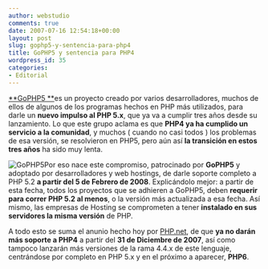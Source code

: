 ```yaml
---
author: webstudio
comments: true
date: 2007-07-16 12:54:18+00:00
layout: post
slug: gophp5-y-sentencia-para-php4
title: GoPHP5 y sentencia para PHP4
wordpress_id: 35
categories:
- Editorial
---
```


[**GoPHP5 **](http://www.gophp5.org)es un proyecto creado por varios desarrolladores, muchos de ellos de algunos de los programas hechos en PHP más utilizados, para darle un **nuevo impulso al PHP 5.x**, que ya va a cumplir tres años desde su lanzamiento. Lo que este grupo aclama es que **PHP4 ya ha cumplido un servicio a la comunidad**, y muchos ( cuando no casi todos ) los problemas de esa versión, se resolvieron en PHP5, pero aún así **la transición en estos tres años** ha sido muy lenta.

![GoPHP5](/images/gophp5.gif)Por eso nace este compromiso, patrocinado por **GoPHP5** y adoptado por desarrolladores y web hostings, de darle soporte completo a PHP 5.2 **a partir del  5 de Febrero de 2008**. Explicándolo mejor: a partir de esta fecha, todos los proyectos que se adhieren a GoPHP5, deben **requerir para correr PHP 5.2 al menos**, o la versión más actualizada a esa fecha. Así mismo, las empresas de Hosting se comprometen a tener **instalado en sus servidores la misma versión** de PHP.

A todo esto se suma el anunio hecho hoy por [PHP.net](http://www.php.net/), de que **ya no darán más soporte a PHP4** a partir del **31 de Diciembre de 2007**, así como tampoco lanzarán más versiones de la rama 4.4.x de este lenguaje, centrándose por completo en PHP 5.x y en el próximo a aparecer, **PHP6**.
